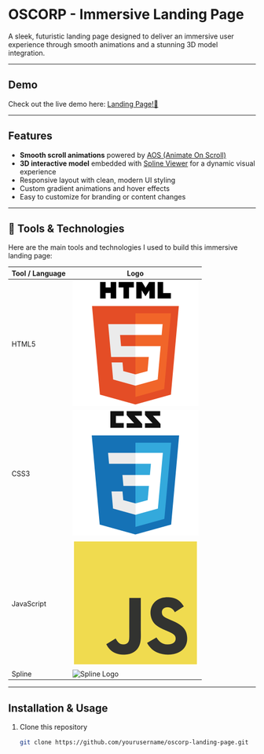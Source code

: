 # OSCORP - Immersive Landing Page

A sleek, futuristic landing page designed to deliver an immersive user experience through smooth animations and a stunning 3D model integration.

---

## Demo

Check out the live demo here: [Landing Page!🤖](https://dshivam9.github.io/Immersive-Landing-Page/)

---

## Features

- **Smooth scroll animations** powered by [AOS (Animate On Scroll)](https://michalsnik.github.io/aos/)  
- **3D interactive model** embedded with [Spline Viewer](https://spline.design/) for a dynamic visual experience  
- Responsive layout with clean, modern UI styling  
- Custom gradient animations and hover effects  
- Easy to customize for branding or content changes

---

## 🚀 Tools & Technologies

Here are the main tools and technologies I used to build this immersive landing page:

| Tool / Language | Logo |
|-----------------|------|
| HTML5           | ![HTML5](https://raw.githubusercontent.com/devicons/devicon/master/icons/html5/html5-original-wordmark.svg) |
| CSS3            | ![CSS3](https://raw.githubusercontent.com/devicons/devicon/master/icons/css3/css3-original-wordmark.svg) |
| JavaScript      | ![JavaScript](https://raw.githubusercontent.com/devicons/devicon/master/icons/javascript/javascript-original.svg) |
| Spline          | ![Spline Logo](assets/spline-logo.png) |

---

## Installation & Usage

1. Clone this repository  
   ```bash
   git clone https://github.com/yourusername/oscorp-landing-page.git
